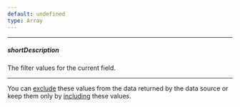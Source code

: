 ```yaml
---
default: undefined
type: Array
---
```

---
##### shortDescription
The filter values for the current field.

---
You can [exclude](/api-reference/30%20Data%20Layer/PivotGridDataSource/1%20Configuration/fields/filterType.md '/Documentation/ApiReference/Data_Layer/PivotGridDataSource/Configuration/fields/#filterType') these values from the data returned by the data source or keep them only by [including](/api-reference/30%20Data%20Layer/PivotGridDataSource/1%20Configuration/fields/filterType.md '/Documentation/ApiReference/Data_Layer/PivotGridDataSource/Configuration/fields/#filterType') these values.